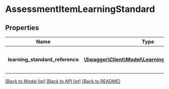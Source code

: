 # AssessmentItemLearningStandard

## Properties
Name | Type | Description | Notes
------------ | ------------- | ------------- | -------------
**learning_standard_reference** | [**\Swagger\Client\Model\LearningStandardReference**](LearningStandardReference.md) | A reference to the related LearningStandard resource. | [optional] 

[[Back to Model list]](../README.md#documentation-for-models) [[Back to API list]](../README.md#documentation-for-api-endpoints) [[Back to README]](../README.md)


